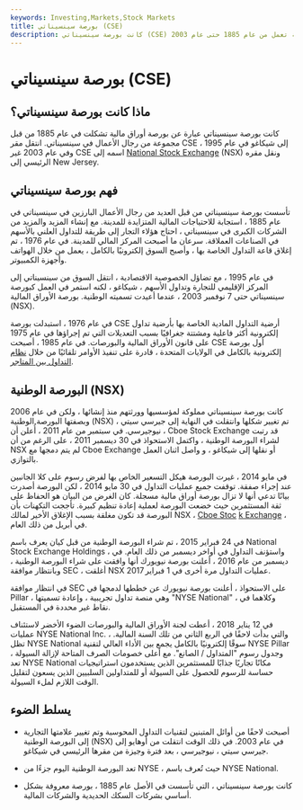 ```yaml
---
keywords: Investing,Markets,Stock Markets
title: بورصة سينسيناتي (CSE)
description: كانت بورصة سينسيناتي (CSE) عبارة عن بورصة أوراق مالية تعمل من عام 1885 حتى عام 2003.
---
```


# بورصة سينسيناتي (CSE)
## ماذا كانت بورصة سينسيناتي؟

كانت بورصة سينسيناتي عبارة عن بورصة أوراق مالية تشكلت في عام 1885 من قبل مجموعة من رجال الأعمال في سينسيناتي. انتقل مقر CSE إلى شيكاغو في عام 1995 ، وفي عام 2003 غير CSE اسمه إلى [National Stock Exchange](/national-stock-exchange) (NSX) ونقل مقره الرئيسي إلى New Jersey.

## فهم بورصة سينسيناتي

تأسست بورصة سينسيناتي من قبل العديد من رجال الأعمال البارزين في سينسيناتي في عام 1885 ، استجابة للاحتياجات المالية المتزايدة للمدينة. مع إنشاء المزيد والمزيد من الشركات الكبرى في سينسيناتي ، احتاج هؤلاء التجار إلى طريقة للتداول العلني بالأسهم في الصناعات العملاقة. سرعان ما أصبحت المركز المالي للمدينة. في عام 1976 ، تم إغلاق قاعة التداول الخاصة بها ، وأصبح السوق إلكترونيًا بالكامل ، يعمل من خلال الهواتف وأجهزة الكمبيوتر.

في عام 1995 ، مع تضاؤل الخصوصية الاقتصادية ، انتقل السوق من سينسيناتي إلى المركز الإقليمي للتجارة وتداول الأسهم ، شيكاغو ، لكنه استمر في العمل كبورصة سينسيناتي حتى 7 نوفمبر 2003 ، عندما أعيدت تسميته الوطنية. بورصة الأوراق المالية (NSX).

في عام 1976 ، استبدلت بورصة CSE أرضية التداول المادية الخاصة بها بأرضية تداول إلكترونية أكثر فاعلية ومشتتة جغرافيًا بسبب التعديلات التي تم إجراؤها في عام 1975 على قانون الأوراق المالية والبورصات. في عام 1985 ، أصبحت CSE أول بورصة إلكترونية بالكامل في الولايات المتحدة ، قادرة على تنفيذ الأوامر تلقائيًا من خلال [نظام التداول بين المتاجر](/intermarket-trading-system).

## البورصة الوطنية (NSX)

كانت بورصة سينسيناتي مملوكة لمؤسسيها وورثتهم منذ إنشائها ، ولكن في عام 2006 وبصفتها البورصة الوطنية (NSX) ، تم تغيير شكلها وانتقلت في النهاية إلى جيرسي سيتي ، نيوجيرسي. في سبتمبر من عام 2011 ، أُعلن أن Cboe Stock Exchange قد رتبت لشراء البورصة الوطنية ، واكتمل الاستحواذ في 30 ديسمبر 2011 ، على الرغم من أن NSX لم يتم دمجها مع Cboe Exchange أو نقلها إلى شيكاغو ، و واصل اثنان العمل بالتوازي.

في مايو 2014 ، غيرت البورصة هيكل التسعير الخاص بها لفرض رسوم على كلا الجانبين عند إجراء صفقة. توقفت جميع عمليات التداول في 30 مايو 2014 ، لكن البورصة أصدرت بيانًا تدعي أنها لا تزال بورصة أوراق مالية مسجلة. كان الغرض من البيان هو الحفاظ على ثقة المستثمرين حيث خضعت البورصة لعملية إعادة تنظيم كبيرة. تأججت التكهنات بأن البورصة قد تكون مغلقة بسبب الإغلاق الأخير لمالك NSX ، [Cboe Stoc](/cboe) [k Exchange](/cboe) ، في أبريل من ذلك العام.

في 24 فبراير 2015 ، تم شراء البورصة الوطنية من قبل كيان يعرف باسم National Stock Exchange Holdings ، واستؤنف التداول في أواخر ديسمبر من ذلك العام. في ديسمبر من عام 2016 ، أعلنت بورصة نيويورك أنها وافقت على شراء البورصة الوطنية ، وبانتظار موافقة SEC ، أغلقت NSX عمليات التداول مرة أخرى في 1 فبراير 2017.

في انتظار موافقة SEC على الاستحواذ ، أعلنت بورصة نيويورك عن خططها لدمجها في Pillar ، وهي منصة تداول تجريبية ، وإعادة تسميتها "NYSE National" ، وكلاهما في نقاط غير محددة في المستقبل.

في 12 يناير 2018 ، أعطت لجنة الأوراق المالية والبورصات الضوء الأخضر لاستئناف عمليات NYSE National Inc. ، والتي بدأت لاحقًا في الربع الثاني من تلك السنة المالية. تظل NYSE National سوقًا إلكترونيًا بالكامل يجمع بين الأداء العالي لتقنية NYSE Pillar وجدول رسوم "المتداول / الصانع". مع أعلى خصومات الصرف المتاحة لإزالة السيولة ، تعد NYSE National مكانًا تجاريًا جذابًا للمستثمرين الذين يستخدمون استراتيجيات حساسة للرسوم للحصول على السيولة أو للمتداولين السلبيين الذين يسعون لتقليل الوقت اللازم لملء السيولة.

## يسلط الضوء

- أصبحت لاحقًا من أوائل المتبنين لتقنيات التداول المحوسبة وتم تغيير علامتها التجارية إلى البورصة الوطنية (NSX) في عام 2003. في ذلك الوقت انتقلت من أوهايو إلى جيرسي سيتي ، نيوجيرسي ، بعد فترة وجيزة من مقرها الرئيسي في شيكاغو.

- تعد البورصة الوطنية اليوم جزءًا من NYSE ، حيث تُعرف باسم NYSE National.

- كانت بورصة سينسيناتي ، التي تأسست في الأصل عام 1885 ، بورصة معروفة بشكل أساسي بشركات السكك الحديدية والشركات المالية.

